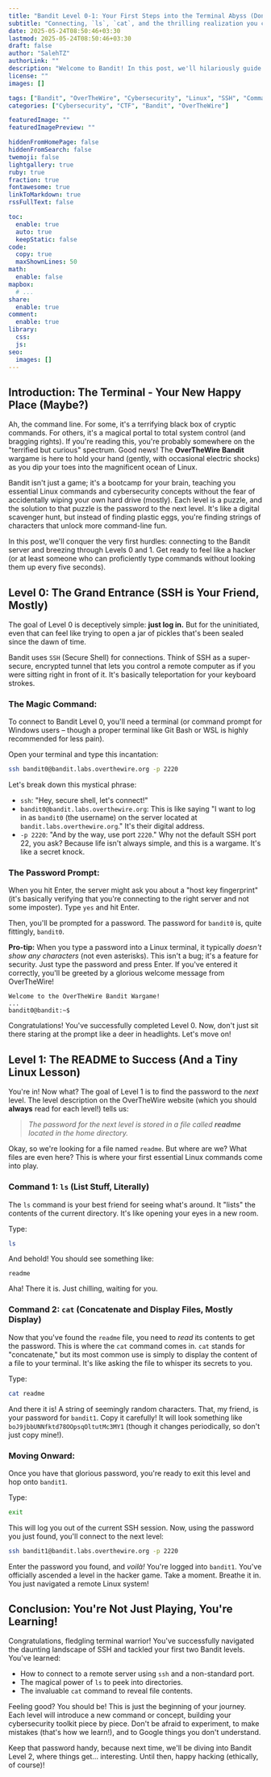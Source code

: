 ```yaml
---
title: "Bandit Level 0-1: Your First Steps into the Terminal Abyss (Don't Trip!)"
subtitle: "Connecting, `ls`, `cat`, and the thrilling realization you can now, like, *do stuff* in Linux."
date: 2025-05-24T08:50:46+03:30
lastmod: 2025-05-24T08:50:46+03:30
draft: false
author: "SalehTZ"
authorLink: ""
description: "Welcome to Bandit! In this post, we'll hilariously guide you through connecting to the OverTheWire Bandit server and conquering your first two levels. Prepare to type, to wonder, and to finally feel like a terminal wizard (kinda)."
license: ""
images: []

tags: ["Bandit", "OverTheWire", "Cybersecurity", "Linux", "SSH", "Command Line", "Beginner"]
categories: ["Cybersecurity", "CTF", "Bandit", "OverTheWire"]

featuredImage: ""
featuredImagePreview: ""

hiddenFromHomePage: false
hiddenFromSearch: false
twemoji: false
lightgallery: true
ruby: true
fraction: true
fontawesome: true
linkToMarkdown: true
rssFullText: false

toc:
  enable: true
  auto: true
  keepStatic: false
code:
  copy: true
  maxShownLines: 50
math:
  enable: false
mapbox:
  # ...
share:
  enable: true
comment:
  enable: true
library:
  css:
  js:
seo:
  images: []
---
```


## Introduction: The Terminal - Your New Happy Place (Maybe?)

Ah, the command line. For some, it's a terrifying black box of cryptic commands. For others, it's a magical portal to total system control (and bragging rights). If you're reading this, you're probably somewhere on the "terrified but curious" spectrum. Good news! The **OverTheWire Bandit** wargame is here to hold your hand (gently, with occasional electric shocks) as you dip your toes into the magnificent ocean of Linux.

Bandit isn't just a game; it's a bootcamp for your brain, teaching you essential Linux commands and cybersecurity concepts without the fear of accidentally wiping your own hard drive (mostly). Each level is a puzzle, and the solution to that puzzle is the password to the next level. It's like a digital scavenger hunt, but instead of finding plastic eggs, you're finding strings of characters that unlock more command-line fun.

In this post, we'll conquer the very first hurdles: connecting to the Bandit server and breezing through Levels 0 and 1. Get ready to feel like a hacker (or at least someone who can proficiently type commands without looking them up every five seconds).

## Level 0: The Grand Entrance (SSH is Your Friend, Mostly)

The goal of Level 0 is deceptively simple: **just log in.** But for the uninitiated, even that can feel like trying to open a jar of pickles that's been sealed since the dawn of time.

Bandit uses `SSH` (Secure Shell) for connections. Think of SSH as a super-secure, encrypted tunnel that lets you control a remote computer as if you were sitting right in front of it. It's basically teleportation for your keyboard strokes.

### The Magic Command:

To connect to Bandit Level 0, you'll need a terminal (or command prompt for Windows users – though a proper terminal like Git Bash or WSL is highly recommended for less pain).

Open your terminal and type this incantation:

```bash
ssh bandit0@bandit.labs.overthewire.org -p 2220
```

Let's break down this mystical phrase:

* `ssh`: "Hey, secure shell, let's connect!"
* `bandit0@bandit.labs.overthewire.org`: This is like saying "I want to log in as `bandit0` (the username) on the server located at `bandit.labs.overthewire.org`." It's their digital address.
* `-p 2220`: "And by the way, use port `2220`." Why not the default SSH port 22, you ask? Because life isn't always simple, and this is a wargame. It's like a secret knock.

### The Password Prompt:

When you hit Enter, the server might ask you about a "host key fingerprint" (it's basically verifying that you're connecting to the right server and not some imposter). Type `yes` and hit Enter.

Then, you'll be prompted for a password. The password for `bandit0` is, quite fittingly, `bandit0`.

**Pro-tip:** When you type a password into a Linux terminal, it typically *doesn't show any characters* (not even asterisks). This isn't a bug; it's a feature for security. Just type the password and press Enter. If you've entered it correctly, you'll be greeted by a glorious welcome message from OverTheWire!

```
Welcome to the OverTheWire Bandit Wargame!
...
bandit0@bandit:~$
```

Congratulations! You've successfully completed Level 0. Now, don't just sit there staring at the prompt like a deer in headlights. Let's move on!

## Level 1: The README to Success (And a Tiny Linux Lesson)

You're in! Now what? The goal of Level 1 is to find the password to the *next* level. The level description on the OverTheWire website (which you should **always** read for each level!) tells us:

> *The password for the next level is stored in a file called **readme** located in the home directory.*

Okay, so we're looking for a file named `readme`. But where are we? What files are even here? This is where your first essential Linux commands come into play.

### Command 1: `ls` (List Stuff, Literally)

The `ls` command is your best friend for seeing what's around. It "lists" the contents of the current directory. It's like opening your eyes in a new room.

Type:

```bash
ls
```

And behold! You should see something like:

```
readme
```

Aha! There it is. Just chilling, waiting for you.

### Command 2: `cat` (Concatenate and Display Files, Mostly Display)

Now that you've found the `readme` file, you need to *read* its contents to get the password. This is where the `cat` command comes in. `cat` stands for "concatenate," but its most common use is simply to display the content of a file to your terminal. It's like asking the file to whisper its secrets to you.

Type:

```bash
cat readme
```

And there it is! A string of seemingly random characters. That, my friend, is your password for `bandit1`. Copy it carefully! It will look something like `boJ9jbbUNNfktd78OOpsqOltutMc3MY1` (though it changes periodically, so don't just copy mine!).

### Moving Onward:

Once you have that glorious password, you're ready to exit this level and hop onto `bandit1`.

Type:

```bash
exit
```

This will log you out of the current SSH session. Now, using the password you just found, you'll connect to the next level:

```bash
ssh bandit1@bandit.labs.overthewire.org -p 2220
```

Enter the password you found, and *voilà!* You're logged into `bandit1`. You've officially ascended a level in the hacker game. Take a moment. Breathe it in. You just navigated a remote Linux system!

## Conclusion: You're Not Just Playing, You're Learning!

Congratulations, fledgling terminal warrior! You've successfully navigated the daunting landscape of SSH and tackled your first two Bandit levels. You've learned:

* How to connect to a remote server using `ssh` and a non-standard port.
* The magical power of `ls` to peek into directories.
* The invaluable `cat` command to reveal file contents.

Feeling good? You should be! This is just the beginning of your journey. Each level will introduce a new command or concept, building your cybersecurity toolkit piece by piece. Don't be afraid to experiment, to make mistakes (that's how we learn!), and to Google things you don't understand.

Keep that password handy, because next time, we'll be diving into Bandit Level 2, where things get... interesting. Until then, happy hacking (ethically, of course)!

